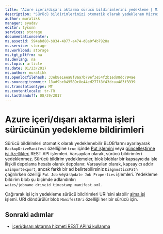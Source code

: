```yaml
---
title: "Azure içeri/dışarı aktarma sürücü bildirimlerini yedekleme | Microsoft Docs"
description: "Sürücü bildirimlerinizi otomatik olarak yedeklenen Microsoft Azure içeri/dışarı aktarma hizmeti için sahip öğrenin."
author: muralikk
manager: syadav
editor: tysonn
services: storage
documentationcenter: 
ms.assetid: 594abd80-b834-4077-a474-d8a0f4b7928a
ms.service: storage
ms.workload: storage
ms.tgt_pltfrm: na
ms.devlang: na
ms.topic: article
ms.date: 01/23/2017
ms.author: muralikk
ms.openlocfilehash: 33eb8e1eea8f8aa7b79ef3e54f2b1ed88dc794ae
ms.sourcegitcommit: 18ad9bc049589c8e44ed277f8f43dcaa483f3339
ms.translationtype: MT
ms.contentlocale: tr-TR
ms.lasthandoff: 08/29/2017
---
```

# <a name="backing-up-drive-manifests-for-azure-importexport-jobs"></a>Azure içeri/dışarı aktarma işleri sürücünün yedekleme bildirimleri

Sürücü bildirimleri otomatik olarak yedeklenebilir BLOB'larını ayarlayarak `BackupDriveManifest` özelliğine `true` içinde [Put işlemini](/rest/api/storageimportexport/jobs#Jobs_CreateOrUpdate) veya [güncelleştirme işi özellikleri](/rest/api/storageimportexport/jobs#Jobs_Update) REST API işlemleri. Varsayılan olarak, sürücü bildirimleri yedeklenmez. Sürücü bildirim yedeklemeler, blok bloblar bir kapsayıcıda işle ilişkili depolama hesabı olarak depolanır. Varsayılan olarak, kapsayıcı addır `waimportexport`, ancak farklı bir ad belirtebilirsiniz `DiagnosticsPath` çağrılırken özelliği `Put Job` veya `Update Job Properties` işlemleri. Yedekleme bildirim blob şu biçimde adlandırılır: `waies/jobname_driveid_timestamp_manifest.xml`.

 Çağırarak işi için yedekleme sürücü bildirimleri URI'sini alabilir [alma işi](/rest/api/storageimportexport/jobs#Jobs_Get) işlemi. URI döndürülür blob `ManifestUri` özelliği her bir sürücü için.

## <a name="next-steps"></a>Sonraki adımlar

* [İçeri/dışarı aktarma hizmeti REST API'si kullanma](storage-import-export-using-the-rest-api.md)
